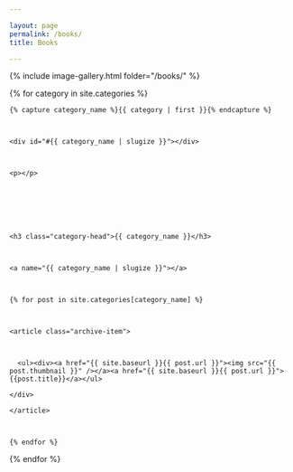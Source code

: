 ```yaml
---

layout: page
permalink: /books/
title: Books

---
```


{% include image-gallery.html folder="/books/" %}





<div id="archives">



{% for category in site.categories %}



  <div class="archive-group">



    {% capture category_name %}{{ category | first }}{% endcapture %}



    <div id="#{{ category_name | slugize }}"></div>



    <p></p>







    <h3 class="category-head">{{ category_name }}</h3>



    <a name="{{ category_name | slugize }}"></a>



    {% for post in site.categories[category_name] %}



    <article class="archive-item">



      <ul><div><a href="{{ site.baseurl }}{{ post.url }}"><img src="{{ post.thumbnail }}" /></a><a href="{{ site.baseurl }}{{ post.url }}">{{post.title}}</a></ul>
        
    </div>
      
    </article>



    {% endfor %}



  </div>



{% endfor %}



</div>




